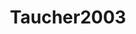 ---
title: Taucher2003
github: https://github.com/Taucher2003
mode: light
transition: 1s
score: 68.1
archetype:
- Badges | Tags | Icons
- Stats and Metrics
- Little Bit of Everything
---